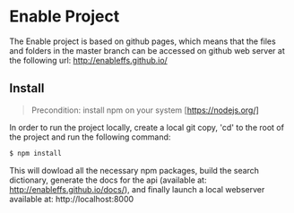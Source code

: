 # Enable Project

The Enable project is based on github pages, which means that the files and folders in the master branch can be accessed on github web server at the following url:
http://enableffs.github.io/


## Install

> Precondition: install npm on your system [https://nodejs.org/]

In order to run the project locally, create a local git copy, 'cd' to the root of the project and run the following command: 

```sh
$ npm install
```

This will dowload all the necessary npm packages, build the search dictionary, generate the docs for the api (available at: http://enableffs.github.io/docs/), and finally launch a local webserver available at: http://localhost:8000